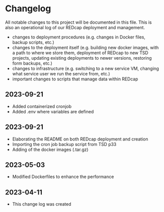 # Changelog

All notable changes to this project will be documented in this file.
This is also an operational log of our REDcap deployment and management.

* changes to deployment procedures (e.g. changes in Docker files, backup scripts, etc.)
* changes to the deployment itself (e.g. building new docker images, with a path to where we store them, deployment of REDcap to new TSD projects, updating existing deployments to newer versions, restoring form backups, etc.) 
* changes to infrastructure (e.g. switching to a new service VM, changing what service user we run the service from, etc.)
* important changes to scripts that manage data within REDcap

## 2023-09-21
- Added containerized cronjob
- Added .env where variables are defined

## 2023-09-21
- Elaborating the README on both REDcap deployment and creation
- Importing the cron job backup script from TSD p33
- Adding of the docker images (.tar.gz)

## 2023-05-03

- Modified Dockerfiles to enhance the performance 

## 2023-04-11

- This change log was created
